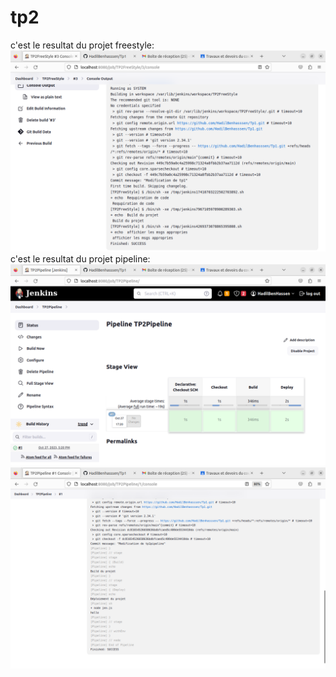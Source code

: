 # tp2
c'est le resultat du projet freestyle:
![text](freestyle.png)
c'est le resultat du projet pipeline:
![text](pipeline1.png)
![text](pipeline2.png)
